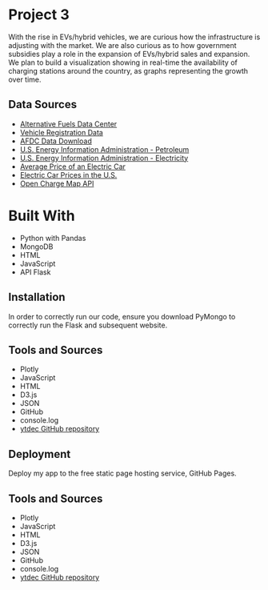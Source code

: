 # Project 3

With the rise in EVs/hybrid vehicles, we are curious how the infrastructure is adjusting with the market. We are also curious as to how government subsidies play a role in the expansion of EVs/hybrid sales and expansion. We plan to build a visualization showing in real-time the availability of charging stations around the country, as graphs representing the growth over time.

## Data Sources

- [Alternative Fuels Data Center](https://afdc.energy.gov/data/10304)
- [Vehicle Registration Data](https://afdc.energy.gov/vehicle-registration)
- [AFDC Data Download](https://afdc.energy.gov/data_download/)
- [U.S. Energy Information Administration - Petroleum](https://www.eia.gov/petroleum/)
- [U.S. Energy Information Administration - Electricity](https://www.eia.gov/electricity/)
- [Average Price of an Electric Car](https://caredge.com/guides/average-price-of-an-electric-car)
- [Electric Car Prices in the U.S.](https://insideevs.com/news/565883/electric-car-prices-us/)
- [Open Charge Map API](https://api.openchargemap.io/v3/poi)

# Built With

- Python with Pandas
- MongoDB
- HTML
- JavaScript
- API Flask

## Installation

In order to correctly run our code, ensure you download PyMongo to correctly run the Flask and subsequent website.

## Tools and Sources

- Plotly
- JavaScript
- HTML
- D3.js
- JSON
- GitHub
- console.log
- [ytdec GitHub repository](https://github.com/ytdec)

## Deployment

Deploy my app to the free static page hosting service, GitHub Pages.

## Tools and Sources

- Plotly
- JavaScript
- HTML
- D3.js
- JSON
- GitHub
- console.log
- [ytdec GitHub repository](https://github.com/ytdec)
